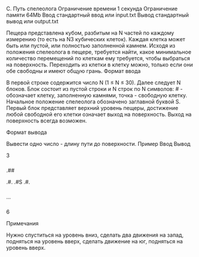 
C. Путь спелеолога
Ограничение времени 	1 секунда
Ограничение памяти 	64Mb
Ввод 	стандартный ввод или input.txt
Вывод 	стандартный вывод или output.txt

Пещера представлена кубом, разбитым на N частей по каждому измерению (то есть на N3 кубических клеток). Каждая клетка может быть или пустой, или полностью заполненной камнем. Исходя из положения спелеолога в пещере, требуется найти, какое минимальное количество перемещений по клеткам ему требуется, чтобы выбраться на поверхность. Переходить из клетки в клетку можно, только если они обе свободны и имеют общую грань.
Формат ввода

В первой строке содержится число N (1 ≤ N ≤ 30). Далее следует N блоков. Блок состоит из пустой строки и N строк по N символов: # - обозначает клетку, заполненную камнями, точка - свободную клетку. Начальное положение спелеолога обозначено заглавной буквой S. Первый блок представляет верхний уровень пещеры, достижение любой свободной его клетки означает выход на поверхность. Выход на поверхность всегда возможен.

Формат вывода

Вывести одно число - длину пути до поверхности.
Пример
Ввод
Вывод

3

###
###
.##

.#.
.#S
.#.

###
...
###

	

6

Примечания

Нужно спуститься на уровень вниз, сделать два движения на запад, подняться на уровень вверх, сделать движение на юг, подняться на уровень вверх.
